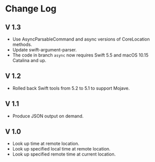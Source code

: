 # Change Log

## V 1.3

* Use AsyncParsableCommand and async versions of CoreLocation methods.
* Update swift-argument-parser.
* The code in branch `async` now requires Swift 5.5 and macOS 10.15 Catalina and up.

## V 1.2

* Rolled back Swift tools from 5.2 to 5.1 to support Mojave.

## V 1.1

* Produce JSON output on demand.

## V 1.0

* Look up time at remote location.
* Look up specified local time at remote location.
* Look up specified remote time at current location.